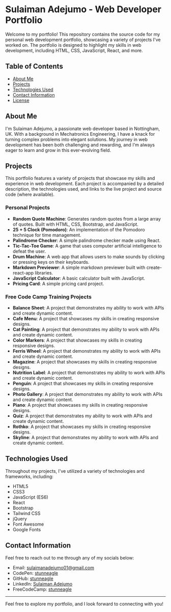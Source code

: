 
# Sulaiman Adejumo - Web Developer Portfolio

Welcome to my portfolio! This repository contains the source code for my personal web development portfolio, showcasing a variety of projects I've worked on. The portfolio is designed to highlight my skills in web development, including HTML, CSS, JavaScript, React, and more.

## Table of Contents

- [About Me](#about-me)
- [Projects](#projects)
- [Technologies Used](#technologies-used)
- [Contact Information](#contact-information)
- [License](#license)

## About Me

I'm Sulaiman Adejumo, a passionate web developer based in Nottingham, UK. With a background in Mechatronics Engineering, I have a knack for turning complex problems into elegant solutions. My journey in web development has been both challenging and rewarding, and I'm always eager to learn and grow in this ever-evolving field.

## Projects

This portfolio features a variety of projects that showcase my skills and experience in web development. Each project is accompanied by a detailed description, the technologies used, and links to the live project and source code (where available).

### Personal Projects

- **Random Quote Machine**: Generates random quotes from a large array of quotes. Built with HTML, CSS, Bootstrap, and JavaScript.
- **25 + 5 Clock (Pomodoro)**: An implementation of the Pomodoro technique for time management.
- **Palindrome Checker**: A simple palindrome checker made using React.
- **Tic-Tac-Toe Game**: A game that uses computer artificial intelligence to defeat the user.
- **Drum Machine**: A web app that allows users to make sounds by clicking or pressing keys on their keyboards.
- **Markdown Previewer**: A simple markdown previewer built with create-react-app libraries.
- **JavaScript Calculator**: A basic calculator built with JavaScript.
- **Pricing Card**: A simple pricing card project.

### Free Code Camp Training Projects

- **Balance Sheet**: A project that demonstrates my ability to work with APIs and create dynamic content.
- **Cafe Menu**: A project that showcases my skills in creating responsive designs.
- **Cat Painting**: A project that demonstrates my ability to work with APIs and create dynamic content.
- **Color Markers**: A project that showcases my skills in creating responsive designs.
- **Ferris Wheel**: A project that demonstrates my ability to work with APIs and create dynamic content.
- **Magazine**: A project that showcases my skills in creating responsive designs.
- **Nutrition Label**: A project that demonstrates my ability to work with APIs and create dynamic content.
- **Penguin**: A project that showcases my skills in creating responsive designs.
- **Photo Gallery**: A project that demonstrates my ability to work with APIs and create dynamic content.
- **Piano**: A project that showcases my skills in creating responsive designs.
- **Quiz**: A project that demonstrates my ability to work with APIs and create dynamic content.
- **Rothko**: A project that showcases my skills in creating responsive designs.
- **Skyline**: A project that demonstrates my ability to work with APIs and create dynamic content.

## Technologies Used

Throughout my projects, I've utilized a variety of technologies and frameworks, including:

- HTML5
- CSS3
- JavaScript (ES6)
- React
- Bootstrap
- Tailwind CSS
- jQuery
- Font Awesome
- Google Fonts

## Contact Information

Feel free to reach out to me through any of my socials below:

- Email: sulaimanadejumo01@gmail.com
- CodePen: [stunneagle](https://codepen.io/stunneagle)
- GitHub: [stunneagle](https://github.com/stunneagle)
- LinkedIn: [Sulaiman Adejumo](https://www.linkedin.com/in/sulaiman-adejumo-2b8430185/)
- FreeCodeCamp: [stunneagle](https://www.freecodecamp.org/stunneagle)


---

Feel free to explore my portfolio, and I look forward to connecting with you!
